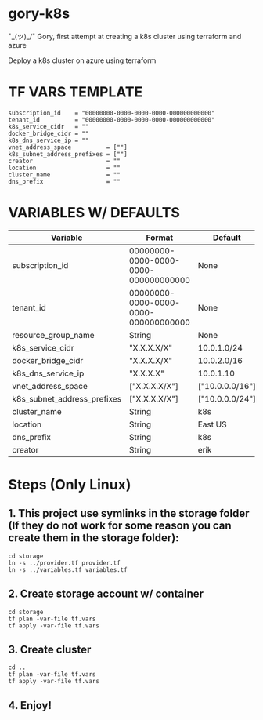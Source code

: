# gory-k8s
 
¯\_(ツ)_/¯  Gory, first attempt at creating a k8s cluster using terraform and azure    
 
Deploy a k8s cluster on azure using terraform

# TF VARS TEMPLATE
```
subscription_id    = "00000000-0000-0000-0000-000000000000"
tenant_id          = "00000000-0000-0000-0000-000000000000"
k8s_service_cidr   = ""
docker_bridge_cidr = ""
k8s_dns_service_ip = ""
vnet_address_space          = [""]
k8s_subnet_address_prefixes = [""]
creator                     = ""
location                    = ""
cluster_name                = ""
dns_prefix                  = ""
```
# VARIABLES W/ DEFAULTS
| Variable  | Format | Default |
| ------------- | ------------- | ------------- |
| subscription_id | 00000000-0000-0000-0000-000000000000  | None  |
| tenant_id  | 00000000-0000-0000-0000-000000000000  | None  |
| resource_group_name  | String | None  |
| k8s_service_cidr  | "X.X.X.X/X"  | 10.0.1.0/24  |
| docker_bridge_cidr  | "X.X.X.X/X"  | 10.0.2.0/16  |
| k8s_dns_service_ip  | "X.X.X.X"  | 10.0.1.10  |
| vnet_address_space  | ["X.X.X.X/X"]  | ["10.0.0.0/16"] |
| k8s_subnet_address_prefixes  | ["X.X.X.X/X"]  | ["10.0.0.0/24"]  |
| cluster_name  | String  | k8s  |
| location  | String  | East US  |
| dns_prefix  | String  | k8s  |
| creator  | String  | erik  |

# Steps (Only Linux)

## 1. This project use symlinks in the storage folder (If they do not work for some reason you can create them in the storage folder):
```
cd storage
ln -s ../provider.tf provider.tf
ln -s ../variables.tf variables.tf
```

## 2. Create storage account w/ container
```
cd storage
tf plan -var-file tf.vars
tf apply -var-file tf.vars
```

## 3. Create cluster
```
cd ..
tf plan -var-file tf.vars
tf apply -var-file tf.vars
```

## 4. Enjoy!


